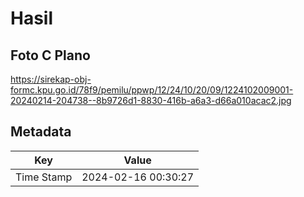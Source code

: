 # Hasil

## Foto C Plano

https://sirekap-obj-formc.kpu.go.id/78f9/pemilu/ppwp/12/24/10/20/09/1224102009001-20240214-204738--8b9726d1-8830-416b-a6a3-d66a010acac2.jpg


## Metadata

| Key        | Value               |
| ---------- | ------------------- |
| Time Stamp | 2024-02-16 00:30:27 |




